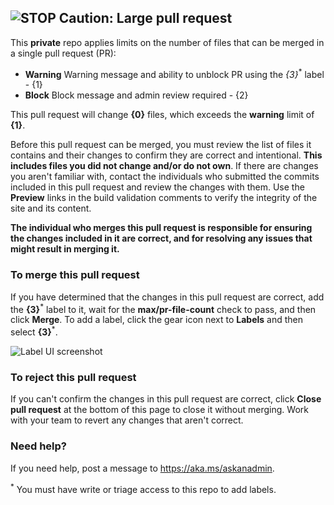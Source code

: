 ## ![STOP](https://docs.microsoft.com/en-us/office/media/internal/prfilecountcheck-stop-sign.png)  Caution: Large pull request

This **private** repo applies limits on the number of files that can be merged in a single pull request (PR):

- **Warning** Warning message and ability to unblock PR using the *{3}*<sup>\*</sup> label - {1}
- **Block** Block message and admin review required - {2}

This pull request will change **{0}** files, which exceeds the **warning** limit of **{1}**.

Before this pull request can be merged, you must review the list of files it contains and their changes to confirm they are correct and intentional. **This includes files you did not change and/or do not own**. If there are changes you aren't familiar with, contact the individuals who submitted the commits included in this pull request and review the changes with them. Use the **Preview** links in the build validation comments to verify the integrity of the site and its content.

**The individual who merges this pull request is responsible for ensuring the changes included in it are correct, and for resolving any issues that might result in merging it.**

### To merge this pull request

If you have determined that the changes in this pull request are correct, add the **{3}**<sup>\*</sup> label to it, wait for the **max/pr-file-count** check to pass, and then click **Merge**. To add a label, click the gear icon next to **Labels** and then select **{3}**<sup>\*</sup>.

![Label UI screenshot](https://docs.microsoft.com/en-us/office/media/internal/prfilecountcheck-label-screenshot.gif)

### To reject this pull request

If you can't confirm the changes in this pull request are correct, click **Close pull request** at the bottom of this page to close it without merging. Work with your team to revert any changes that aren't correct.

### Need help?

If you need help, post a message to https://aka.ms/askanadmin.

<sup>\*</sup> You must have write or triage access to this repo to add labels.
